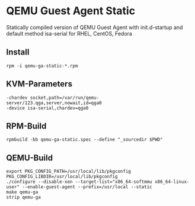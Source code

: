 # QEMU Guest Agent Static

Statically compiled version of QEMU Guest Agent with init.d-startup and default method isa-serial for RHEL, CentOS, Fedora

## Install

```
rpm -i qemu-ga-static-*.rpm
```

## KVM-Parameters

```
-chardev socket,path=/var/run/qemu-server/123.qga,server,nowait,id=qga0
-device isa-serial,chardev=qga0
```

## RPM-Build

```
rpmbuild -bb qemu-ga-static.spec --define "_sourcedir $PWD"
```

## QEMU-Build

```
export PKG_CONFIG_PATH=/usr/local/lib/pkgconfig PKG_CONFIG_LIBDIR=/usr/local/lib/pkgconfig
./configure --disable-xen --target-list="x86_64-softmmu x86_64-linux-user" --enable-guest-agent --prefix=/usr/local --static
make qemu-ga
strip qemu-ga
```
